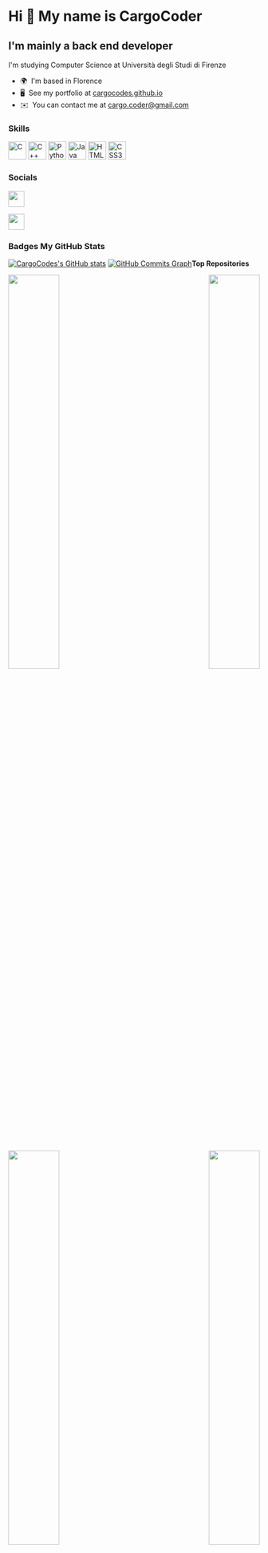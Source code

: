Hi 👋 My name is CargoCoder
===========================

I'm mainly a back end developer
-------------------------------

I'm studying Computer Science at Università degli Studi di Firenze

*   🌍  I'm based in Florence
*   🖥️  See my portfolio at [cargocodes.github.io](http://cargocodes.github.io/)
*   ✉️  You can contact me at [cargo.coder@gmail.com](mailto:cargo.coder@gmail.com)

### Skills<p align="left">
<a href="https://docs.microsoft.com/en-us/cpp/?view=msvc-170" target="_blank" rel="noreferrer"><img src="https://raw.githubusercontent.com/danielcranney/readme-generator/main/public/icons/skills/c-colored.svg" width="36" height="36" alt="C" /></a>
<a href="https://docs.microsoft.com/en-us/cpp/?view=msvc-170" target="_blank" rel="noreferrer"><img src="https://raw.githubusercontent.com/danielcranney/readme-generator/main/public/icons/skills/cplusplus-colored.svg" width="36" height="36" alt="C++" /></a>
<a href="https://www.python.org/" target="_blank" rel="noreferrer"><img src="https://raw.githubusercontent.com/danielcranney/readme-generator/main/public/icons/skills/python-colored.svg" width="36" height="36" alt="Python" /></a>
<a href="https://www.oracle.com/java/" target="_blank" rel="noreferrer"><img src="https://raw.githubusercontent.com/danielcranney/readme-generator/main/public/icons/skills/java-colored.svg" width="36" height="36" alt="Java" /></a>
<a href="https://developer.mozilla.org/en-US/docs/Glossary/HTML5" target="_blank" rel="noreferrer"><img src="https://raw.githubusercontent.com/danielcranney/readme-generator/main/public/icons/skills/html5-colored.svg" width="36" height="36" alt="HTML5" /></a>
<a href="https://www.w3.org/TR/CSS/#css" target="_blank" rel="noreferrer"><img src="https://raw.githubusercontent.com/danielcranney/readme-generator/main/public/icons/skills/css3-colored.svg" width="36" height="36" alt="CSS3" /></a>
</p>
                    
### Socials
                  
                  
<p align="left">
                          
<a href="https://www.github.com/CargoCodes" target="_blank" rel="noreferrer"><img src="https://raw.githubusercontent.com/danielcranney/readme-generator/main/public/icons/socials/github.svg" width="32" height="32" /></a>
                          
<a href="http://www.instagram.com/er.fonico.sgravato" target="_blank" rel="noreferrer"><img src="https://raw.githubusercontent.com/danielcranney/readme-generator/main/public/icons/socials/instagram.svg" width="32" height="32" /></a></p>

### Badges <b>My GitHub Stats</b>
<a href="http://www.github.com/CargoCodes"><img src="https://github-readme-stats.vercel.app/api?username=CargoCodes&show_icons=true&hide=stars,prs,contribs&count_private=true&title_color=0891b2&text_color=ffffff&icon_color=0891b2&bg_color=1c1917&hide_border=true&show_icons=true" alt="CargoCodes's GitHub stats" /></a>
<a href="http://www.github.com/CargoCodes"><img src="https://activity-graph.herokuapp.com/graph?username=CargoCodes&bg_color=1c1917&color=ffffff&line=0891b2&point=ffffff&area_color=1c1917&area=true&hide_border=true&custom_title=GitHub%20Commits%20Graph" alt="GitHub Commits Graph" /></a><b>Top Repositories</b><div width="100%" align="center"><a href="https://github.com/CargoCodes/WbSearch" align="left"><img align="left" width="45%" src="https://github-readme-stats.vercel.app/api/pin/?username=CargoCodes&repo=WbSearch&title_color=0891b2&text_color=ffffff&icon_color=0891b2&bg_color=1c1917&hide_border=true&locale=en" /></a><a href="https://github.com/CargoCodes/TerminalPyth" align="right"><img align="right" width="45%" src="https://github-readme-stats.vercel.app/api/pin/?username=CargoCodes&repo=TerminalPyth&title_color=0891b2&text_color=ffffff&icon_color=0891b2&bg_color=1c1917&hide_border=true&locale=en" /></a></div><br /><br /><div width="100%" align="center"><a href="https://github.com/CargoCodes/winux" align="left"><img align="left" width="45%" src="https://github-readme-stats.vercel.app/api/pin/?username=CargoCodes&repo=winux&title_color=0891b2&text_color=ffffff&icon_color=0891b2&bg_color=1c1917&hide_border=true&locale=en" /></a><a href="https://github.com/CargoCodes/Terminal-Tools" align="right"><img align="right" width="45%" src="https://github-readme-stats.vercel.app/api/pin/?username=CargoCodes&repo=Terminal-Tools&title_color=0891b2&text_color=ffffff&icon_color=0891b2&bg_color=1c1917&hide_border=true&locale=en" /></a></div>
